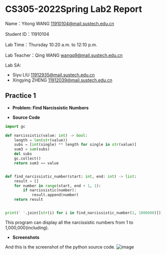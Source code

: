 # CS305-2022Spring Lab2 Report
Name：Yitong WANG 11910104@mail.sustech.edu.cn

Student ID：11910104

Lab Time：Thursday 10:20 a.m. to 12:10 p.m.

Lab Teacher：Qing WANG wangq9@mail.sustech.edu.cn

Lab SA:
- Siyu LIU 11912935@mail.sustech.edu.cn
- Xingying ZHENG 11912039@mail.sustech.edu.cn

## Practice 1
- **Problem: Find Narcissistic Numbers**

- **Source Code**
```python
import gc

def narcissistic(value: int) -> bool:
    length = len(str(value))
    subs = [int(single) ** length for single in str(value)]
    sum3 = sum(subs)
    del subs
    gc.collect()
    return sum3 == value


def find_narcissistic_number(start: int, end: int) -> list:
    result = []
    for number in range(start, end + 1, 1):
        if narcissistic(number):
            result.append(number)
    return result


print(' '.join([str(i) for i in find_narcissistic_number(1, 1000000)]))

```
This program can display all the narcissistic numbers from 1 to 1,000,000(including).

- **Screenshots**

And this is the screenshot of the python source code.
![image](https://user-images.githubusercontent.com/64548919/155740310-37b2a345-b4dd-4a2b-a369-7228fb7897e3.png)
